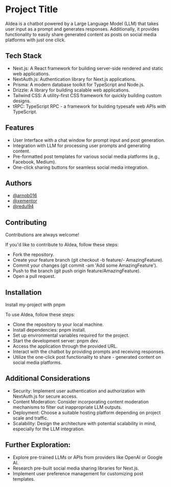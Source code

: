 
# Project Title

AIdea is a chatbot powered by a Large Language Model (LLM) that takes user input as a prompt and generates responses. Additionally, it provides functionality to easily share generated content as posts on social media platforms with just one click.


## Tech Stack

- Next.js: A React framework for building server-side rendered and static web applications.
- NextAuth.js: Authentication library for Next.js applications.
- Prisma: A modern database toolkit for TypeScript and Node.js.
- Drizzle: A library for building scalable web applications.
- Tailwind CSS: A utility-first CSS framework for quickly building custom designs.
- tRPC: TypeScript RPC - a framework for building typesafe web APIs with TypeScript.


## Features

- User Interface with a chat window for prompt input   and post generation.
- Integration with LLM for processing user prompts and generating content.
- Pre-formatted post templates for various social media platforms (e.g., Facebook, Medium).
- One-click sharing buttons for seamless social media integration.


## Authors

- [@arnob016](https://github.com/arnob016)
- [@xementor](https://github.com/xementor)
- [@redul94](https://github.com/redul94)


## Contributing

Contributions are always welcome!

If you'd like to contribute to AIdea, follow these steps:

- Fork the repository.
- Create your feature branch (git checkout -b feature/- AmazingFeature).
- Commit your changes (git commit -am 'Add some AmazingFeature').
- Push to the branch (git push origin feature/AmazingFeature).
- Open a pull request.


## Installation

Install my-project with pnpm

To use AIdea, follow these steps:

- Clone the repository to your local machine.
- Install dependencies: pnpm install.
- Set up environmental variables required for the project.
- Start the development server: pnpm dev.
- Access the application through the provided URL.
- Interact with the chatbot by providing prompts and receiving responses.
- Utilize the one-click post functionality to share - generated content on social media platforms.
    
## Additional Considerations

- Security: Implement user authentication and authorization with NextAuth.js for secure access.
- Content Moderation: Consider incorporating content moderation mechanisms to filter out inappropriate LLM outputs.
- Deployment: Choose a suitable hosting platform depending on project scale and traffic.
- Scalability: Design the architecture with potential scalability in mind, especially for the LLM integration.
## Further Exploration:

- Explore pre-trained LLMs or APIs from providers like OpenAI or Google AI.
- Research pre-built social media sharing libraries for Next.js.
- Implement user preference management for customizing post templates.